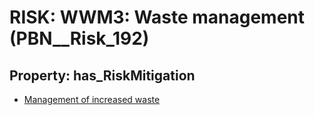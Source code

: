 # RISK: __WWM3: Waste management__ (PBN__Risk_192)

## Property: has_RiskMitigation

* [Management of increased waste](PBN__RiskMitigation_232)

